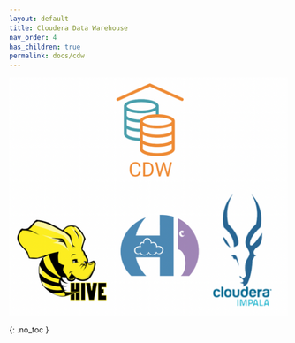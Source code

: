 ```yaml
---
layout: default
title: Cloudera Data Warehouse
nav_order: 4
has_children: true
permalink: docs/cdw
---
```


![](../../assets/images/cdw/cdwlogo.png)

{: .no_toc }
